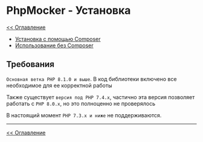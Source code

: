 # PhpMocker - Установка
[<< Оглавление](../README.md)

* [Установка с помощью Composer](with-composer.md)
* [Использование без Composer](without-composer.md)

## Требования

`Основная ветка PHP 8.1.0 и выше`. В код библиотеки включено все необходимое для ее корректной работы

Также существует `версия под PHP 7.4.x`, частично эта версия позволяет работать с `PHP 8.0.x`, но это полноценно не проверялось

В настоящий момент `PHP 7.3.x и ниже` не поддерживаются.

--- 

[<< Оглавление](../README.md)
